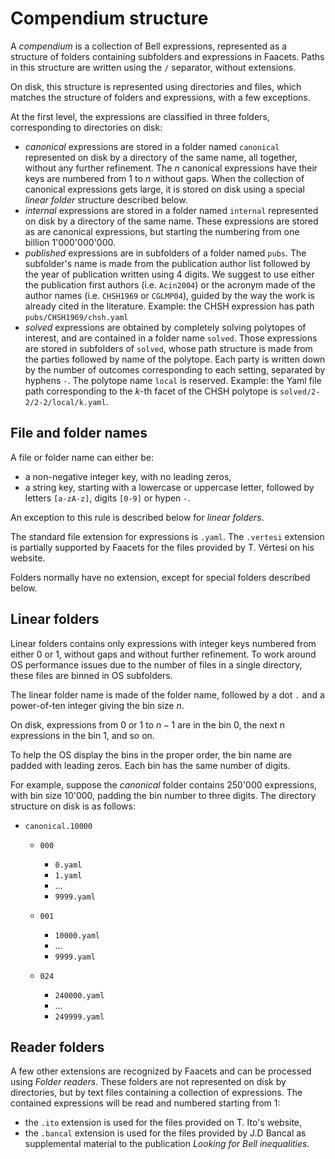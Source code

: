 Compendium structure
====================

A *compendium* is a collection of Bell expressions, represented as a
structure of folders containing subfolders and expressions in Faacets.
Paths in this structure are written using the `/` separator, without
extensions.

On disk, this structure is represented using directories and files,
which matches the structure of folders and expressions, with a few
exceptions.

At the first level, the expressions are classified in three folders,
corresponding to directories on disk:

-   *canonical* expressions are stored in a folder named `canonical`
    represented on disk by a directory of the same name, all together,
    without any further refinement. The $n$ canonical expressions have
    their keys are numbered from 1 to $n$ without gaps. When the
    collection of canonical expressions gets large, it is stored on disk
    using a special *linear folder* structure described below.
-   *internal* expressions are stored in a folder named `internal`
    represented on disk by a directory of the same name. These
    expressions are stored as are canonical expressions, but starting
    the numbering from one billion 1'000'000'000.
-   *published* expressions are in subfolders of a folder named `pubs`.
    The subfolder's name is made from the publication author list
    followed by the year of publication written using 4 digits. We
    suggest to use either the publication first authors (i.e.
    `Acin2004`) or the acronym made of the author names (i.e. `CHSH1969`
    or `CGLMP04`), guided by the way the work is already cited in the
    literature. Example: the CHSH expression has path
    `pubs/CHSH1969/chsh.yaml`
-   *solved* expressions are obtained by completely solving polytopes of
    interest, and are contained in a folder name `solved`. Those
    expressions are stored in subfolders of `solved`, whose path
    structure is made from the parties followed by name of the polytope.
    Each party is written down by the number of outcomes corresponding
    to each setting, separated by hyphens `-`. The polytope name `local`
    is reserved. Example: the Yaml file path corresponding to the $k$-th
    facet of the CHSH polytope is `solved/2-2/2-2/local/k.yaml`.

File and folder names
---------------------

A file or folder name can either be:

-   a non-negative integer key, with no leading zeros,
-   a string key, starting with a lowercase or uppercase letter,
    followed by letters `[a-zA-z]`, digits `[0-9]` or hypen `-`.

An exception to this rule is described below for *linear folders*.

The standard file extension for expressions is `.yaml`. The `.vertesi`
extension is partially supported by Faacets for the files provided by T.
Vértesi on his website.

Folders normally have no extension, except for special folders described
below.

Linear folders
--------------

Linear folders contains only expressions with integer keys numbered from
either 0 or 1, without gaps and without further refinement. To work
around OS performance issues due to the number of files in a single
directory, these files are binned in OS subfolders.

The linear folder name is made of the folder name, followed by a dot `.`
and a power-of-ten integer giving the bin size $n$.

On disk, expressions from $0$ or $1$ to $n-1$ are in the bin 0, the next
n expressions in the bin 1, and so on.

To help the OS display the bins in the proper order, the bin name are
padded with leading zeros. Each bin has the same number of digits.

For example, suppose the *canonical* folder contains 250'000
expressions, with bin size 10'000, padding the bin number to three
digits. The directory structure on disk is as follows:

-   `canonical.10000`

    -   `000`

        -   `0.yaml`
        -   `1.yaml`
        -   ...
        -   `9999.yaml`

    -   `001`

        -   `10000.yaml`
        -   ...
        -   `9999.yaml`

    -   `024`

        -   `240000.yaml`
        -   ...
        -   `249999.yaml`

Reader folders
--------------

A few other extensions are recognized by Faacets and can be processed
using *Folder readers*. These folders are not represented on disk by
directories, but by text files containing a collection of expressions.
The contained expressions will be read and numbered starting from 1:

-   the `.ito` extension is used for the files provided on T. Ito's
    website,
-   the `.bancal` extension is used for the files provided by J.D Bancal
    as supplemental material to the publication *Looking for Bell
    inequalities*.

